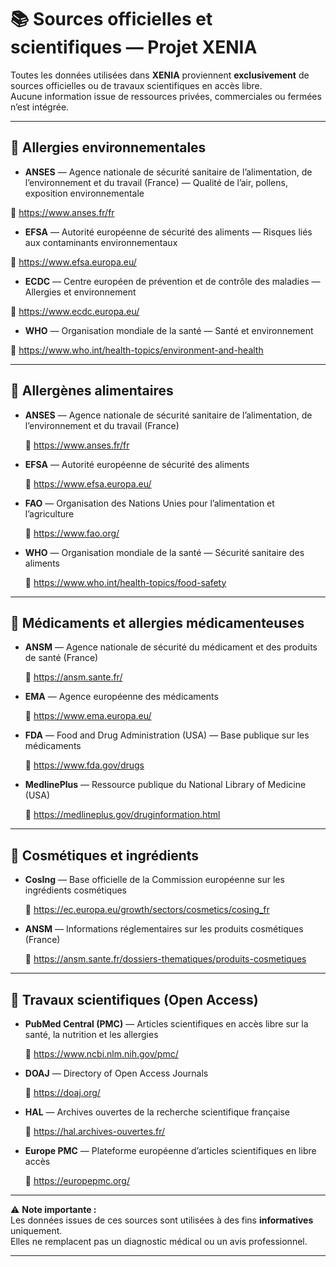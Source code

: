 # 📚 Sources officielles et scientifiques — Projet XENIA

Toutes les données utilisées dans **XENIA** proviennent **exclusivement** de sources officielles ou de travaux scientifiques en accès libre.  
Aucune information issue de ressources privées, commerciales ou fermées n’est intégrée.

---

## 🌳 Allergies environnementales
- **ANSES** — Agence nationale de sécurité sanitaire de l’alimentation, de l’environnement et du travail (France) — Qualité de l’air, pollens, exposition environnementale
  
🔗 https://www.anses.fr/fr

- **EFSA** — Autorité européenne de sécurité des aliments — Risques liés aux contaminants environnementaux
  
🔗 https://www.efsa.europa.eu/

- **ECDC** — Centre européen de prévention et de contrôle des maladies — Allergies et environnement
  
🔗 https://www.ecdc.europa.eu/

- **WHO** — Organisation mondiale de la santé — Santé et environnement

 🔗 https://www.who.int/health-topics/environment-and-health

---

## 🥗 Allergènes alimentaires
- **ANSES** — Agence nationale de sécurité sanitaire de l’alimentation, de l’environnement et du travail (France)  

  🔗 https://www.anses.fr/fr
  
- **EFSA** — Autorité européenne de sécurité des aliments
  
  🔗 https://www.efsa.europa.eu/

- **FAO** — Organisation des Nations Unies pour l’alimentation et l’agriculture  

  🔗 https://www.fao.org/
  
- **WHO** — Organisation mondiale de la santé — Sécurité sanitaire des aliments
  
  🔗 https://www.who.int/health-topics/food-safety

---

## 💊 Médicaments et allergies médicamenteuses
- **ANSM** — Agence nationale de sécurité du médicament et des produits de santé (France)  

  🔗 https://ansm.sante.fr/
  
- **EMA** — Agence européenne des médicaments
   
  🔗 https://www.ema.europa.eu/
   
- **FDA** — Food and Drug Administration (USA) — Base publique sur les médicaments
   
  🔗 https://www.fda.gov/drugs
   
- **MedlinePlus** — Ressource publique du National Library of Medicine (USA)
  
  🔗 https://medlineplus.gov/druginformation.html

---

## 💄 Cosmétiques et ingrédients
- **CosIng** — Base officielle de la Commission européenne sur les ingrédients cosmétiques
   
  🔗 https://ec.europa.eu/growth/sectors/cosmetics/cosing_fr
  
- **ANSM** — Informations réglementaires sur les produits cosmétiques (France)
  
  🔗 https://ansm.sante.fr/dossiers-thematiques/produits-cosmetiques

---

## 🔬 Travaux scientifiques (Open Access)
- **PubMed Central (PMC)** — Articles scientifiques en accès libre sur la santé, la nutrition et les allergies
  
  🔗 https://www.ncbi.nlm.nih.gov/pmc/
   
- **DOAJ** — Directory of Open Access Journals
  
  🔗 https://doaj.org/
  
- **HAL** — Archives ouvertes de la recherche scientifique française
  
  🔗 https://hal.archives-ouvertes.fr/
  
- **Europe PMC** — Plateforme européenne d’articles scientifiques en libre accès
   
  🔗 https://europepmc.org/

---

⚠️ **Note importante :**  
Les données issues de ces sources sont utilisées à des fins **informatives** uniquement.  
Elles ne remplacent pas un diagnostic médical ou un avis professionnel.

---
